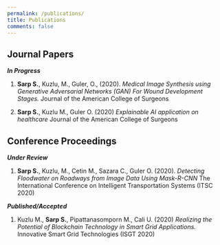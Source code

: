 ```yaml
---
permalink: /publications/
title: Publications
comments: false
---
```




## Journal Papers
_**In Progress**_
1. **Sarp S.**, Kuzlu, M., Guler, O., (2020). _Medical Image Synthesis using Generative Adversarial Networks (GAN) For Wound Development Stages._ Journal of the American College of Surgeons

1. **Sarp S.**, Kuzlu M., Guler O. (2020) _Explainable AI application on healthcare_ Journal of the American College of Surgeons

## Conference Proceedings
_**Under Review**_
1. **Sarp S.**, Kuzlu, M., Cetin M., Sazara C., Guler O. (2020). _Detecting Floodwater on Roadways from Image Data Using Mask-R-CNN_ The International Conference on Intelligent Transportation Systems (ITSC 2020) 

_**Published/Accepted**_
1. Kuzlu M., **Sarp S.**, Pipattanasomporn M., Cali U. (2020) _Realizing the Potential of Blockchain Technology in Smart Grid Applications._ Innovative Smart Grid Technologies (ISGT 2020)
